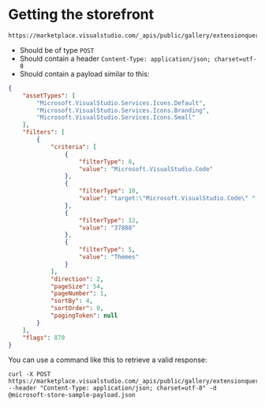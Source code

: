 # Getting the storefront

```
https://marketplace.visualstudio.com/_apis/public/gallery/extensionquery
```

- Should be of type `POST` 
- Should contain a header `Content-Type: application/json; charset=utf-8`
- Should contain a payload similar to this:

```json
{
    "assetTypes": [
        "Microsoft.VisualStudio.Services.Icons.Default",
        "Microsoft.VisualStudio.Services.Icons.Branding",
        "Microsoft.VisualStudio.Services.Icons.Small"
    ],
    "filters": [
        {
            "criteria": [
                {
                    "filterType": 8,
                    "value": "Microsoft.VisualStudio.Code"
                },
                {
                    "filterType": 10,
                    "value": "target:\"Microsoft.VisualStudio.Code\" "
                },
                {
                    "filterType": 12,
                    "value": "37888"
                },
                {
                    "filterType": 5,
                    "value": "Themes"
                }
            ],
            "direction": 2,
            "pageSize": 54,
            "pageNumber": 1,
            "sortBy": 4,
            "sortOrder": 0,
            "pagingToken": null
        }
    ],
    "flags": 870
}
```

You can use a command like this to retrieve a valid response:

```
curl -X POST https://marketplace.visualstudio.com/_apis/public/gallery/extensionquery --header "Content-Type: application/json; charset=utf-8" -d @microsoft-store-sample-payload.json
```
